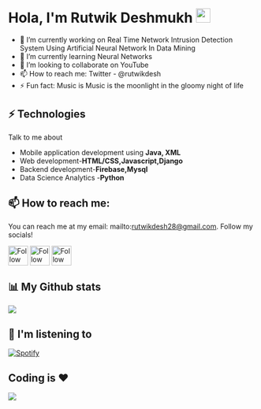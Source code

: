 # Hola, I'm Rutwik Deshmukh <img src="https://github.com/TheDudeThatCode/TheDudeThatCode/blob/master/Assets/Hi.gif" width="29px"> 

- 🔭 I’m currently working on Real Time Network Intrusion Detection System Using Artificial Neural Network In Data Mining
- 🌱 I’m currently learning Neural Networks
- 👯 I’m looking to collaborate on YouTube
- 📫 How to reach me: Twitter - @rutwikdesh
- ⚡ Fun fact: Music is Music is the moonlight in the gloomy night of life

## ⚡ Technologies
Talk to me about
- Mobile application development using **Java, XML**
- Web development-**HTML/CSS,Javascript,Django**
- Backend development-**Firebase,Mysql**
- Data Science Analytics -**Python**


## 📫 How to reach me:
You can reach me at my email: mailto:rutwikdesh28@gmail.com. Follow my socials!

[<img src="https://raw.githubusercontent.com/Raymo111/Raymo111/master/socials/linkedin.png" height="40em" align="center" alt="Follow Rutwik on LinkedIn" title="Follow Rutwik on LinkedIn"/>](https://linkedin.com/in/rutwik-deshmukh)
[<img src="https://raw.githubusercontent.com/Raymo111/Raymo111/master/socials/twitter.svg" height="40em" align="center" alt="Follow Rutwik on Twitter" title="Follow Rutwik on Twitter"/>](https://twitter.com/rutwik_deshmukh)
[<img src="https://raw.githubusercontent.com/Raymo111/Raymo111/master/socials/instagram.svg" height="40em" align="center" alt="Follow Rutwik on Instagram" title="Follow Rutwik on Instagram"/>](https://instagram.com/rutwikdesh)


## 📊 My Github stats

<img src="https://github-readme-stats.vercel.app/api?username=rutwikdesh&&show_icons=true&title_color=ffffff&icon_color=bb2acf&text_color=daf7dc&bg_color=151515">


## 🎵 I'm listening to

[![Spotify](https://spotify-now-playing-ten-delta.vercel.app/api/spotify)](https://open.spotify.com/user/31z353cugxqp5orqjvo46vxx7zne)

## Coding is ❤️
<img src="https://raw.githubusercontent.com/abhisheknaiidu/abhisheknaiidu/master/code.gif">
